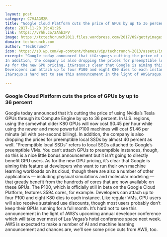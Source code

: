 ```yaml
---

layout: post
category: C7VJAGM2R
title: "Google Cloud Platform cuts the price of GPUs by up to 36 percent"
date: 2017-11-20 19:41:26
link: https://vrhk.co/2Ahb3PV
image: https://tctechcrunch2011.files.wordpress.com/2017/09/gettyimages-480522145.jpg?w=1200&fit=200%2C150
domain: techcrunch.com
author: "TechCrunch"
icon: https://s0.wp.com/wp-content/themes/vip/techcrunch-2013/assets/images/favicon.ico
excerpt: "Google today announced that it&rsquo;s cutting the price of using Nvidia&rsquo;s Tesla GPUs through its Compute Engine by up to 36 percent. In U.S. regions, using the somewhat older K80 GPUs will now cost $0.45 per hour while using the newer and more powerful P100 machines will cost $1.46 per minute (all with per-second billing).
In addition, the company is also dropping the prices for preemptible local SSDs by almost 40 percent as well. &ldquo;Preemptible local SSDs&rdquo; refers to local SSDs attached to Google&rsquo;s preemptible VMs. You can&rsquo;t attach GPUs to preemptible instances, though, so this is a nice little bonus announcement but it isn&rsquo;t going to directly benefit GPU users.
As for the new GPU pricing, it&rsquo;s clear that Google is aiming this feature at developers who want to run their own machine learning workloads on its cloud, though there are also a number of other applications &mdash; including physical simulations and molecular modeling &mdash; that greatly benefit from the hundreds of cores that are now available on these GPUs. The P100, which is officially still in beta on the Google Cloud Platform, features 3594 cores, for example.
Developers can attach up to four P100 and eight K80 dies to each instance. Like regular VMs, GPU users will also receive sustained use discounts, though most users probably don&rsquo;t keep their GPUs running for a full month.
It&rsquo;s hard not to see this announcement in the light of AWS&rsquo;s upcoming annual developer conference which will take over most of Las Vegas&rsquo;s hotel conference space next week. AWS is expected to make a number of AI and machine learning announcement and chances are, we&rsquo;ll see some price cuts from AWS, too."

---
```


### Google Cloud Platform cuts the price of GPUs by up to 36 percent

Google today announced that it&rsquo;s cutting the price of using Nvidia&rsquo;s Tesla GPUs through its Compute Engine by up to 36 percent. In U.S. regions, using the somewhat older K80 GPUs will now cost $0.45 per hour while using the newer and more powerful P100 machines will cost $1.46 per minute (all with per-second billing).
In addition, the company is also dropping the prices for preemptible local SSDs by almost 40 percent as well. &ldquo;Preemptible local SSDs&rdquo; refers to local SSDs attached to Google&rsquo;s preemptible VMs. You can&rsquo;t attach GPUs to preemptible instances, though, so this is a nice little bonus announcement but it isn&rsquo;t going to directly benefit GPU users.
As for the new GPU pricing, it&rsquo;s clear that Google is aiming this feature at developers who want to run their own machine learning workloads on its cloud, though there are also a number of other applications &mdash; including physical simulations and molecular modeling &mdash; that greatly benefit from the hundreds of cores that are now available on these GPUs. The P100, which is officially still in beta on the Google Cloud Platform, features 3594 cores, for example.
Developers can attach up to four P100 and eight K80 dies to each instance. Like regular VMs, GPU users will also receive sustained use discounts, though most users probably don&rsquo;t keep their GPUs running for a full month.
It&rsquo;s hard not to see this announcement in the light of AWS&rsquo;s upcoming annual developer conference which will take over most of Las Vegas&rsquo;s hotel conference space next week. AWS is expected to make a number of AI and machine learning announcement and chances are, we&rsquo;ll see some price cuts from AWS, too.